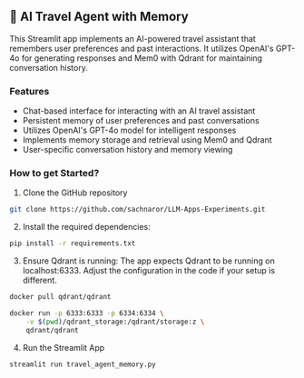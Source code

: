 ## 🧳 AI Travel Agent with Memory
This Streamlit app implements an AI-powered travel assistant that remembers user preferences and past interactions. It utilizes OpenAI's GPT-4o for generating responses and Mem0 with Qdrant for maintaining conversation history.

### Features
- Chat-based interface for interacting with an AI travel assistant
- Persistent memory of user preferences and past conversations
- Utilizes OpenAI's GPT-4o model for intelligent responses
- Implements memory storage and retrieval using Mem0 and Qdrant
- User-specific conversation history and memory viewing

### How to get Started?

1. Clone the GitHub repository
```bash
git clone https://github.com/sachnaror/LLM-Apps-Experiments.git
```

2. Install the required dependencies:

```bash
pip install -r requirements.txt
```

3. Ensure Qdrant is running:
The app expects Qdrant to be running on localhost:6333. Adjust the configuration in the code if your setup is different.

```bash
docker pull qdrant/qdrant

docker run -p 6333:6333 -p 6334:6334 \
    -v $(pwd)/qdrant_storage:/qdrant/storage:z \
    qdrant/qdrant
```

4. Run the Streamlit App
```bash
streamlit run travel_agent_memory.py
```
